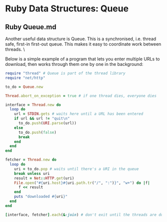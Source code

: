 # Ruby Data Structures: Queue

## Ruby Queue.md

Another useful data structure is Queue. This is a synchronised, i.e. thread safe, first-in first-out queue. This makes it easy to coordinate work between threads. \

Below is a simple example of a program that lets you enter multiple URLs to download, then works through them one by one in the background:

```ruby
require "thread" # Queue is part of the thread library
require "net/http"

to_do = Queue.new

Thread.abort_on_exception = true # if one thread dies, everyone dies

interface = Thread.new do
  loop do
    url = STDIN.gets # waits here until a URL has been entered
    if url && url != "quit\n"
      to_do.push(URI.parse(url))
    else
      to_do.push(false)
      break
    end
  end
end

fetcher = Thread.new do
  loop do
    uri = to_do.pop # waits until there's a URI in the queue
    break unless uri
    result = Net::HTTP.get(uri)
    File.open("#{uri.host}#{uri.path.tr("/", ":")}", "w+") do |f|
      f << result
    end
    puts "downloaded #{uri}"
  end
end

[interface, fetcher].each(&:join) # don't exit until the threads are done
```

